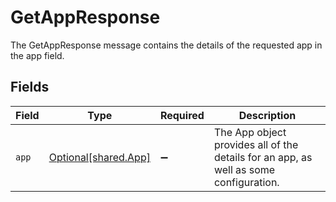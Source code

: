 # GetAppResponse

The GetAppResponse message contains the details of the requested app in the app field.


## Fields

| Field                                                                                 | Type                                                                                  | Required                                                                              | Description                                                                           |
| ------------------------------------------------------------------------------------- | ------------------------------------------------------------------------------------- | ------------------------------------------------------------------------------------- | ------------------------------------------------------------------------------------- |
| `app`                                                                                 | [Optional[shared.App]](undefined/models/shared/app.md)                                | :heavy_minus_sign:                                                                    | The App object provides all of the details for an app, as well as some configuration. |